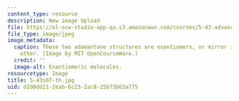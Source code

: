 ```yaml
---
content_type: resource
description: New image Upload
file: https://ol-ocw-studio-app-qa.s3.amazonaws.com/courses/5-43-advanced-organic-chemistry-spring-2007/d290dd212eab6c232ac825b73b63a775_5-43s07-th.jpg
file_type: image/jpeg
image_metadata:
  caption: These two adamantane structures are enantiomers, or mirror images, of each
    other. (Image by MIT OpenCourseWare.)
  credit: ''
  image-alt: Enantiomeric molecules.
resourcetype: Image
title: 5-43s07-th.jpg
uid: d290dd21-2eab-6c23-2ac8-25b73b63a775
---
```

